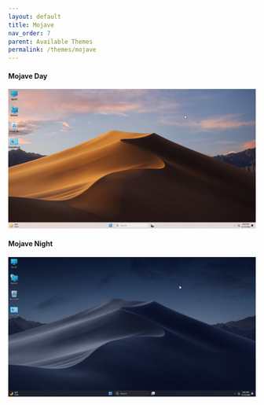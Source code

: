 ```yaml
---
layout: default
title: Mojave
nav_order: 7
parent: Available Themes
permalink: /themes/mojave
---
```


<h4>Mojave Day</h4>
<img src="../assets/Mojave Day.png" />
<h4>Mojave Night</h4>
<img src="../assets/Mojave Night.png" />

